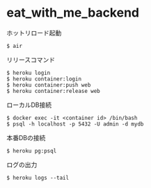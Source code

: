 # eat_with_me_backend

ホットリロード起動
```
$ air
```

リリースコマンド
```
$ heroku login
$ heroku container:login
$ heroku container:push web
$ heroku container:release web
```

ローカルDB接続
```
$ docker exec -it <container id> /bin/bash
$ psql -h localhost -p 5432 -U admin -d mydb
```

本番DBの接続
```
$ heroku pg:psql
```

ログの出力
```
$ heroku logs --tail
```
